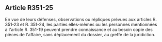 ## Article R351-25

En vue de leurs défenses, observations ou répliques prévues aux articles R. 351-23 et R. 351-24, les parties
elles-mêmes ou les personnes mentionnées à l'article R. 351-19 peuvent prendre connaissance et au besoin
copie des pièces de l'affaire, sans déplacement du dossier, au greffe de la juridiction.


